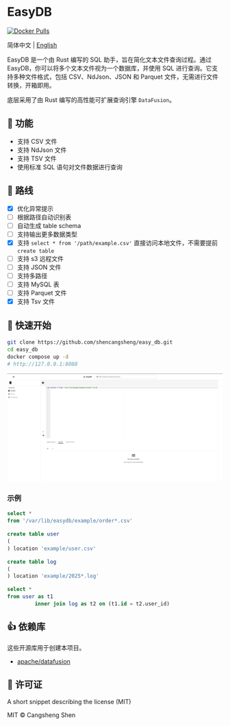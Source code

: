 # EasyDB

[![Docker Pulls](https://img.shields.io/docker/pulls/shencangsheng/easydb-backend.svg)](https://hub.docker.com/r/shencangsheng/easydb-backend)

简体中文 | [English](./README.en-us.md)

EasyDB 是一个由 Rust 编写的 SQL 助手，旨在简化文本文件查询过程。通过 EasyDB，你可以将多个文本文件视为一个数据库，并使用 SQL
进行查询。它支持多种文件格式，包括 CSV、NdJson、JSON 和 Parquet 文件，无需进行文件转换，开箱即用。

底层采用了由 Rust 编写的高性能可扩展查询引擎 `DataFusion`。

## 📖 功能

- 支持 CSV 文件
- 支持 NdJson 文件
- 支持 TSV 文件
- 使用标准 SQL 语句对文件数据进行查询

## 🔮 路线

- [x] 优化异常提示
- [ ] 根据路径自动识别表
- [ ] 自动生成 table schema
- [ ] 支持输出更多数据类型
- [x] 支持 `select * from '/path/example.csv'` 直接访问本地文件，不需要提前 `create table`
- [ ] 支持 s3 远程文件
- [ ] 支持 JSON 文件
- [ ] 支持多路径
- [ ] 支持 MySQL 表
- [ ] 支持 Parquet 文件
- [x] 支持 Tsv 文件

## 🚀 快速开始

```bash
git clone https://github.com/shencangsheng/easy_db.git
cd easy_db
docker compose up -d
# http://127.0.0.1:8088
```

![demo.gif](assets/demo.gif)

### 示例

```sql
select *
from '/var/lib/easydb/example/order*.csv'
```

```sql
create table user
(
) location 'example/user.csv'
```

```sql
create table log
(
) location 'example/2025*.log'
```

```sql
select *
from user as t1
         inner join log as t2 on (t1.id = t2.user_id)
```

## 👍 依赖库

这些开源库用于创建本项目。

- [apache/datafusion](https://github.com/apache/datafusion)

## 📝 许可证

A short snippet describing the license (MIT)

MIT © Cangsheng Shen